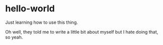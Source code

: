 # hello-world
Just learning how to use this thing.

Oh well, they told me to write a little bit about myself but I hate doing that, so yeah.
